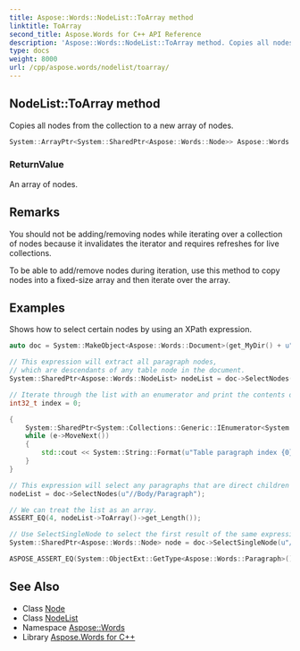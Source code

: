 ```yaml
---
title: Aspose::Words::NodeList::ToArray method
linktitle: ToArray
second_title: Aspose.Words for C++ API Reference
description: 'Aspose::Words::NodeList::ToArray method. Copies all nodes from the collection to a new array of nodes in C++.'
type: docs
weight: 8000
url: /cpp/aspose.words/nodelist/toarray/
---
```

## NodeList::ToArray method


Copies all nodes from the collection to a new array of nodes.

```cpp
System::ArrayPtr<System::SharedPtr<Aspose::Words::Node>> Aspose::Words::NodeList::ToArray() const
```


### ReturnValue

An array of nodes.
## Remarks


You should not be adding/removing nodes while iterating over a collection of nodes because it invalidates the iterator and requires refreshes for live collections.

To be able to add/remove nodes during iteration, use this method to copy nodes into a fixed-size array and then iterate over the array.

## Examples



Shows how to select certain nodes by using an XPath expression. 
```cpp
auto doc = System::MakeObject<Aspose::Words::Document>(get_MyDir() + u"Tables.docx");

// This expression will extract all paragraph nodes,
// which are descendants of any table node in the document.
System::SharedPtr<Aspose::Words::NodeList> nodeList = doc->SelectNodes(u"//Table//Paragraph");

// Iterate through the list with an enumerator and print the contents of every paragraph in each cell of the table.
int32_t index = 0;

{
    System::SharedPtr<System::Collections::Generic::IEnumerator<System::SharedPtr<Aspose::Words::Node>>> e = nodeList->GetEnumerator();
    while (e->MoveNext())
    {
        std::cout << System::String::Format(u"Table paragraph index {0}, contents: \"{1}\"", index++, e->get_Current()->GetText().Trim()) << std::endl;
    }
}

// This expression will select any paragraphs that are direct children of any Body node in the document.
nodeList = doc->SelectNodes(u"//Body/Paragraph");

// We can treat the list as an array.
ASSERT_EQ(4, nodeList->ToArray()->get_Length());

// Use SelectSingleNode to select the first result of the same expression as above.
System::SharedPtr<Aspose::Words::Node> node = doc->SelectSingleNode(u"//Body/Paragraph");

ASPOSE_ASSERT_EQ(System::ObjectExt::GetType<Aspose::Words::Paragraph>(), System::ObjectExt::GetType(node));
```

## See Also

* Class [Node](../../node/)
* Class [NodeList](../)
* Namespace [Aspose::Words](../../)
* Library [Aspose.Words for C++](../../../)
